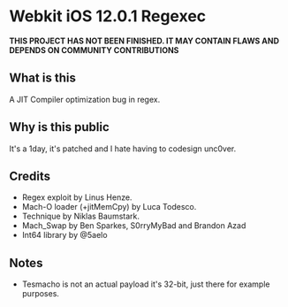# Webkit iOS 12.0.1 Regexec

**THIS PROJECT HAS NOT BEEN FINISHED. IT MAY CONTAIN FLAWS AND DEPENDS ON COMMUNITY CONTRIBUTIONS**

## What is this
A JIT Compiler optimization bug in regex.  

## Why is this public
It's a 1day, it's patched and I hate having to codesign unc0ver.  


## Credits
- Regex exploit by Linus Henze.
- Mach-O loader (+jitMemCpy) by Luca Todesco.
- Technique by Niklas Baumstark.
- Mach_Swap by Ben Sparkes, S0rryMyBad and Brandon Azad
- Int64 library by @5aelo


## Notes
- Tesmacho is not an actual payload it's 32-bit, just there for example purposes.
